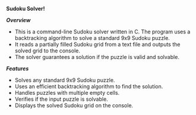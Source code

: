 **Sudoku Solver!**

***Overview***
- This is a command-line Sudoku solver written in C. The program uses a backtracking algorithm to solve a standard 9x9 Sudoku puzzle.
- It reads a partially filled Sudoku grid from a text file and outputs the solved grid to the console.
- The solver guarantees a solution if the puzzle is valid and solvable.

***Features***
- Solves any standard 9x9 Sudoku puzzle.
- Uses an efficient backtracking algorithm to find the solution.
- Handles puzzles with multiple empty cells.
- Verifies if the input puzzle is solvable.
- Displays the solved Sudoku grid on the console.

